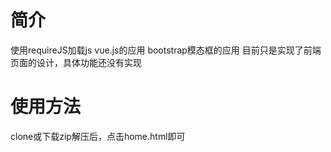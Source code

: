 # 简介

使用requireJS加载js
vue.js的应用
bootstrap模态框的应用
目前只是实现了前端页面的设计，具体功能还没有实现

# 使用方法
clone或下载zip解压后，点击home.html即可
